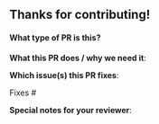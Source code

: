## Thanks for contributing!

<!--Before submitting a pull request, make sure you read about our Contribution notice here: <https://spidernet-io.github.io/spiderpool/latest/develop/contributing/>-->

#### What type of PR is this?

<!--
Add one of the following kinds:

Required labels:

- release/none 
- release/bug 
- release/feature

Optional labels:

- kind/bug
- kind/feature
- kind/ci-bug
- kind/doc
-->

**What this PR does / why we need it**:

**Which issue(s) this PR fixes**:
<!--
*Automatically closes linked issue when PR is merged.
Usage: `Fixes #<issue number>`, or `Fixes (paste link of issue)`.
-->
Fixes #

**Special notes for your reviewer**:
